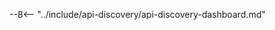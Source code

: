 [apid-risk-score]:          ../../api-discovery/api-discovery-risk-score.md
[apid-track-changes]:       ../../api-discovery/api-discovery-track-changes.md
[apid-rogue]:               ../../api-discovery/api-discovery-rogue.md
[check-attack]:             ../../user-guides/events/check-attack.md

--8<-- "../include/api-discovery/api-discovery-dashboard.md"